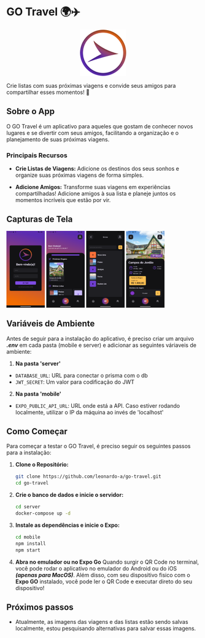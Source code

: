 # GO Travel 🌍✈️

<p align="center">

  <img src="docs/assets/logo.png" alt="App Logo">

</p>

Crie listas com suas próximas viagens e convide seus amigos para compartilhar esses momentos! 🚀

## Sobre o App

O GO Travel é um aplicativo para aqueles que gostam de conhecer novos lugares e se divertir com seus amigos, facilitando a organização e o planejamento de suas próximas viagens.

### Principais Recursos

- **Crie Listas de Viagens:** Adicione os destinos dos seus sonhos e organize suas próximas viagens de forma simples.
  
- **Adicione Amigos:** Transforme suas viagens em experiências compartilhadas! Adicione amigos à sua lista e planeje juntos os momentos incríveis que estão por vir.

## Capturas de Tela
<div>
   <img align="top" src="docs/screenshots/login.png" width="100" height="200" alt="Login Page">
   <img align="top" src="docs/screenshots/home.png" width="100" height="200" alt="Home Page">
   <img align="top" src="docs/screenshots/lists.png" width="100" height="200" alt="Travels Lists Page">
   <img align="top" src="docs/screenshots/travel.png" width="100" height="200" alt="Travel Details Page">
      
</div>


## Variáveis de Ambiente

Antes de seguir para a instalação do aplicativo, é preciso criar um arquivo ***.env*** em cada pasta (mobile e server) e adicionar as seguintes váriaveis de ambiente:

1. **Na pasta 'server'**
- `DATABASE_URL`: URL para conectar o prisma com o db 
- `JWT_SECRET`: Um valor para codificação do JWT

2. **Na pasta 'mobile'**
- `EXPO_PUBLIC_API_URL`: URL onde está a API. Caso estiver rodando localmente, utilizar o IP da máquina ao invés de 'localhost'

## Como Começar

Para começar a testar o GO Travel, é preciso seguir os seguintes passos para a instalação:

1. **Clone o Repositório:**
   ```bash
   git clone https://github.com/leonardo-a/go-travel.git
   cd go-travel
   ```

2. **Crie o banco de dados e inicie o servidor:**
   ```bash
   cd server
   docker-compose up -d 
   ```

3. **Instale as dependências e inicie o Expo:**
   ```bash
   cd mobile
   npm install
   npm start
   ```

4. **Abra no emulador ou no Expo Go**
   Quando surgir o QR Code no terminal, você pode rodar o aplicativo no emulador do Android ou do iOS ***(apenas para MacOS)***. Além disso, com seu dispositivo fisico com o **Expo GO** instalado, você pode ler o QR Code e executar direto do seu dispositivo!

## Próximos passos
- Atualmente, as imagens das viagens e das listas estão sendo salvas localmente, estou pesquisando alternativas para salvar essas imagens.

